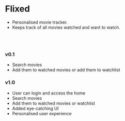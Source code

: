 # Flixed

- Personalised movie tracker.
- Keeps track of all movies watched  and want to watch.


<br>
<br>

### v0.1
- Search movies
- Add them to watched movies or add them to watchlist

### v1.0
- User can login and access the home
- Search movies
- Add them to watched movies or watchlist
- Added eye-catching UI 
- Personalised user experience